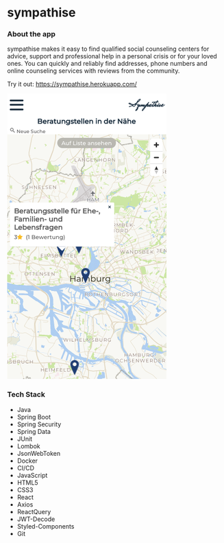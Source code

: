 # sympathise

### About the app

sympathise makes it easy to find qualified social counseling centers for advice, support and professional help in a personal crisis or for your loved ones. You can quickly and reliably find addresses, phone numbers and online counseling services with reviews from the community.

Try it out: https://sympathise.herokuapp.com/

![map](images/sympathise_map.png)

### Tech Stack

- Java 
- Spring Boot
- Spring Security
- Spring Data
- JUnit
- Lombok
- JsonWebToken
- Docker
- CI/CD
- JavaScript
- HTML5
- CSS3
- React 
- Axios
- ReactQuery
- JWT-Decode
- Styled-Components
- Git
